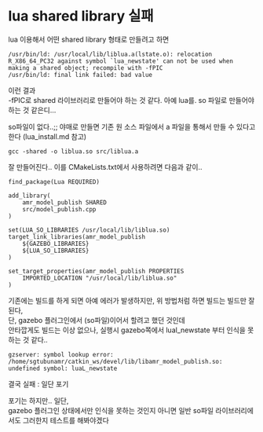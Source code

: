 # lua shared library 실패
lua 이용해서 어떤 shared library 형태로 만들려고 하면

```
/usr/bin/ld: /usr/local/lib/liblua.a(lstate.o): relocation R_X86_64_PC32 against symbol `lua_newstate' can not be used when making a shared object; recompile with -fPIC
/usr/bin/ld: final link failed: bad value
```
이런 결과   
-fPIC로 shared 라이브러리로 만들어야 하는 것 같다.  아예 lua를. so 파일로 만들어야 하는 것 같은디...  

so파일이 없다..;; 
야매로 만들면 기존 원 소스 파일에서 a 파일을 통해서 만들 수 있다고 한다   (lua_install.md 참고)
```
gcc -shared -o liblua.so src/liblua.a 
```
잘 만들어진다.. 이를 CMakeLists.txt에서 사용하려면 다음과 같이..

```
find_package(Lua REQUIRED)

add_library(
    amr_model_publish SHARED 
    src/model_publish.cpp
)

set(LUA_SO_LIBRARIES /usr/local/lib/liblua.so)
target_link_libraries(amr_model_publish
    ${GAZEBO_LIBRARIES}
    ${LUA_SO_LIBRARIES}
)

set_target_properties(amr_model_publish PROPERTIES
    IMPORTED_LOCATION "/usr/local/lib/liblua.so"
)
```
기존에는 빌드를 하게 되면 아예 에러가 발생하지만, 위 방법처럼 하면 빌드는 빌드만 잘 된다,     
단, gazebo 플러그인에서 (so파일)이어서 할려고 했던 것인데  
안타깝게도 빌드는 이상 없으나, 실행시 gazebo쪽에서 lual_newstate 부터 인식을 못하는 것 같다..

```
gzserver: symbol lookup error: /home/sgtubunamr/catkin_ws/devel/lib/libamr_model_publish.so: undefined symbol: luaL_newstate
```

결국 실패 : 일단 포기

포기는 하지만.. 일단,  
gazebo 플러그인 상태에서만 인식을 못하는 것인지 아니면 일반 so파일 라이브러리에서도 그러한지 테스트를 해봐야겠다  





